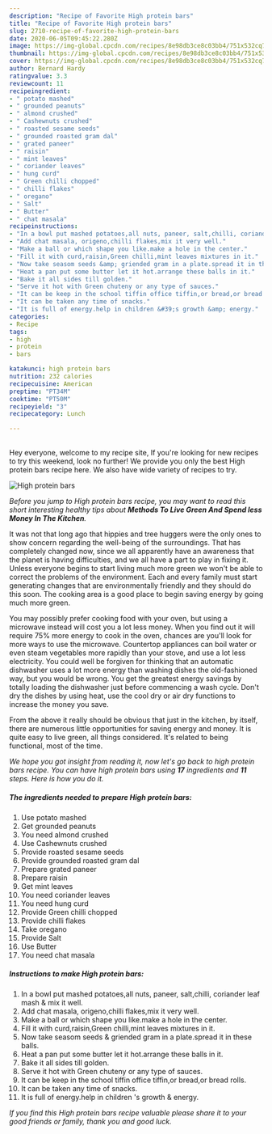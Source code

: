 ```yaml
---
description: "Recipe of Favorite High protein bars"
title: "Recipe of Favorite High protein bars"
slug: 2710-recipe-of-favorite-high-protein-bars
date: 2020-06-05T09:45:22.280Z
image: https://img-global.cpcdn.com/recipes/8e98db3ce8c03bb4/751x532cq70/high-protein-bars-recipe-main-photo.jpg
thumbnail: https://img-global.cpcdn.com/recipes/8e98db3ce8c03bb4/751x532cq70/high-protein-bars-recipe-main-photo.jpg
cover: https://img-global.cpcdn.com/recipes/8e98db3ce8c03bb4/751x532cq70/high-protein-bars-recipe-main-photo.jpg
author: Bernard Hardy
ratingvalue: 3.3
reviewcount: 11
recipeingredient:
- " potato mashed"
- " grounded peanuts"
- " almond crushed"
- " Cashewnuts crushed"
- " roasted sesame seeds"
- " grounded roasted gram dal"
- " grated paneer"
- " raisin"
- " mint leaves"
- " coriander leaves"
- " hung curd"
- " Green chilli chopped"
- " chilli flakes"
- " oregano"
- " Salt"
- " Butter"
- " chat masala"
recipeinstructions:
- "In a bowl put mashed potatoes,all nuts, paneer, salt,chilli, coriander leaf mash &amp; mix it well."
- "Add chat masala, origeno,chilli flakes,mix it very well."
- "Make a ball or which shape you like.make a hole in the center."
- "Fill it with curd,raisin,Green chilli,mint leaves mixtures in it."
- "Now take seasom seeds &amp; griended gram in a plate.spread it in these balls."
- "Heat a pan put some butter let it hot.arrange these balls in it."
- "Bake it all sides till golden."
- "Serve it hot with Green chuteny or any type of sauces."
- "It can be keep in the school tiffin office tiffin,or bread,or bread rolls."
- "It can be taken any time of snacks."
- "It is full of energy.help in children &#39;s growth &amp; energy."
categories:
- Recipe
tags:
- high
- protein
- bars

katakunci: high protein bars 
nutrition: 232 calories
recipecuisine: American
preptime: "PT34M"
cooktime: "PT50M"
recipeyield: "3"
recipecategory: Lunch

---
```

<br>
Hey everyone, welcome to my recipe site, If you're looking for new recipes to try this weekend, look no further! We provide you only the best High protein bars recipe here. We also have wide variety of recipes to try.
<br>


![High protein bars](https://img-global.cpcdn.com/recipes/8e98db3ce8c03bb4/751x532cq70/high-protein-bars-recipe-main-photo.jpg)

<i>Before you jump to High protein bars recipe, you may want to read this short interesting healthy tips about 
<strong>Methods To Live Green And Spend less Money In The Kitchen</strong>.</i>
</br>

It was not that long ago that hippies and tree huggers were the only ones to show concern regarding the well-being of the surroundings. That has completely changed now, since we all apparently have an awareness that the planet is having difficulties, and we all have a part to play in fixing it. Unless everyone begins to start living much more green we won't be able to correct the problems of the environment. Each and every family must start generating changes that are environmentally friendly and they should do this soon. The cooking area is a good place to begin saving energy by going much more green.

You may possibly prefer cooking food with your oven, but using a microwave instead will cost you a lot less money. When you find out it will require 75% more energy to cook in the oven, chances are you'll look for more ways to use the microwave. Countertop appliances can boil water or even steam vegetables more rapidly than your stove, and use a lot less electricity. You could well be forgiven for thinking that an automatic dishwasher uses a lot more energy than washing dishes the old-fashioned way, but you would be wrong. You get the greatest energy savings by totally loading the dishwasher just before commencing a wash cycle. Don't dry the dishes by using heat, use the cool dry or air dry functions to increase the money you save.

From the above it really should be obvious that just in the kitchen, by itself, there are numerous little opportunities for saving energy and money. It is quite easy to live green, all things considered. It's related to being functional, most of the time.


<i>We hope you got insight from reading it, now let's go back to high protein bars recipe. You can have high protein bars using <strong>17</strong> ingredients and <strong>11</strong> steps. Here is how you do it.
</i>

##### The ingredients needed to prepare High protein bars:

1. Use  potato mashed
1. Get  grounded peanuts
1. You need  almond crushed
1. Use  Cashewnuts crushed
1. Provide  roasted sesame seeds
1. Provide  grounded roasted gram dal
1. Prepare  grated paneer
1. Prepare  raisin
1. Get  mint leaves
1. You need  coriander leaves
1. You need  hung curd
1. Provide  Green chilli chopped
1. Provide  chilli flakes
1. Take  oregano
1. Provide  Salt
1. Use  Butter
1. You need  chat masala


##### Instructions to make High protein bars:

1. In a bowl put mashed potatoes,all nuts, paneer, salt,chilli, coriander leaf mash &amp; mix it well.
1. Add chat masala, origeno,chilli flakes,mix it very well.
1. Make a ball or which shape you like.make a hole in the center.
1. Fill it with curd,raisin,Green chilli,mint leaves mixtures in it.
1. Now take seasom seeds &amp; griended gram in a plate.spread it in these balls.
1. Heat a pan put some butter let it hot.arrange these balls in it.
1. Bake it all sides till golden.
1. Serve it hot with Green chuteny or any type of sauces.
1. It can be keep in the school tiffin office tiffin,or bread,or bread rolls.
1. It can be taken any time of snacks.
1. It is full of energy.help in children &#39;s growth &amp; energy.


<i>If you find this High protein bars recipe valuable please share it to your good friends or family, thank you and good luck.</i>

